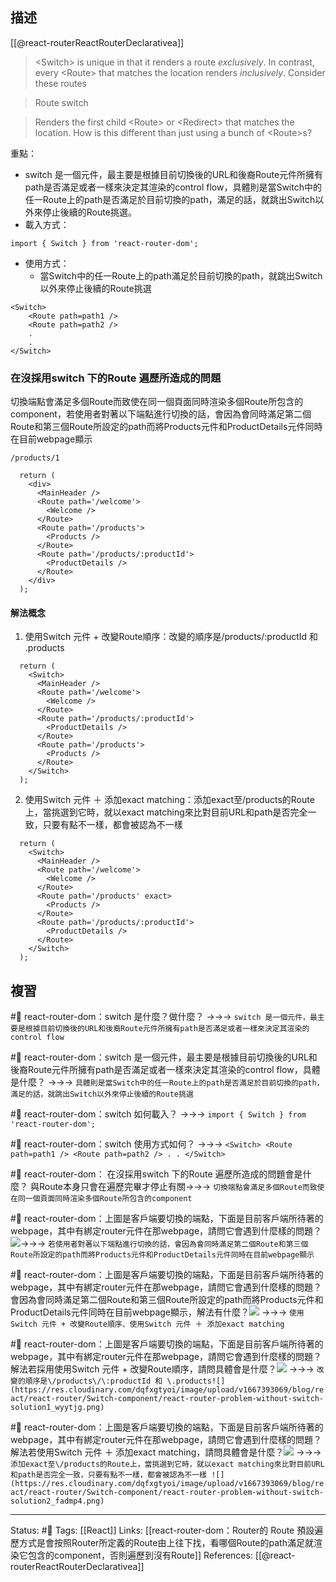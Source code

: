 ## 描述
[[@react-routerReactRouterDeclarativea]]
> \<Switch\> is unique in that it renders a route _exclusively_. In contrast, every \<Route\> that matches the location renders _inclusively_. Consider these routes


> Route switch 

> Renders the first child \<Route\> or \<Redirect\> that matches the location.
> How is this different than just using a bunch of \<Route\>s?

重點：
- switch 是一個元件，最主要是根據目前切換後的URL和後裔Route元件所擁有path是否滿足或者一樣來決定其渲染的control flow，具體則是當Switch中的任一Route上的path是否滿足於目前切換的path，滿足的話，就跳出Switch以外來停止後續的Route挑選。
- 載入方式：
```
import { Switch } from 'react-router-dom';
```
- 使用方式：
	- 當Switch中的任一Route上的path滿足於目前切換的path，就跳出Switch以外來停止後續的Route挑選
```
<Switch>
	<Route path=path1 />
	<Route path=path2 />
	.
	.
</Switch>
```

### 在沒採用switch 下的Route 遍歷所造成的問題 

切換端點會滿足多個Route而致使在同一個頁面同時渲染多個Route所包含的component，若使用者對著以下端點進行切換的話，會因為會同時滿足第二個Route和第三個Route所設定的path而將Products元件和ProductDetails元件同時在目前webpage顯示

```
/products/1
```

```
  return (
    <div>
      <MainHeader />
      <Route path='/welcome'>
        <Welcome />
      </Route>
      <Route path='/products'>
        <Products />
      </Route>
      <Route path='/products/:productId'>
        <ProductDetails />
      </Route>
    </div>
  );
```

#### 解法概念
1. 使用Switch 元件 + 改變Route順序：改變的順序是\/products\/\:productId 和 \.products
```
  return (
    <Switch>
      <MainHeader />
      <Route path='/welcome'>
        <Welcome />
      </Route>
      <Route path='/products/:productId'>
        <ProductDetails />
      </Route>
      <Route path='/products'>
        <Products />
      </Route>
    </Switch>
  );
```


2. 使用Switch 元件 ＋ 添加exact matching：添加exact至\/products的Route上，當挑選到它時，就以exact matching來比對目前URL和path是否完全一致，只要有點不一樣，都會被認為不一樣
```
  return (
    <Switch>
      <MainHeader />
      <Route path='/welcome'>
        <Welcome />
      </Route>
      <Route path='/products' exact>
        <Products />
      </Route>
      <Route path='/products/:productId'>
        <ProductDetails />
      </Route>
    </Switch>
  );
```
## 複習

#🧠 react-router-dom：switch 是什麼？做什麼？ ->->-> `switch 是一個元件，最主要是根據目前切換後的URL和後裔Route元件所擁有path是否滿足或者一樣來決定其渲染的control flow`
<!--SR:!2022-12-12,27,250-->

#🧠 react-router-dom：switch 是一個元件，最主要是根據目前切換後的URL和後裔Route元件所擁有path是否滿足或者一樣來決定其渲染的control flow，具體是什麼？ ->->-> `具體則是當Switch中的任一Route上的path是否滿足於目前切換的path，滿足的話，就跳出Switch以外來停止後續的Route挑選`
<!--SR:!2022-12-09,25,250-->

#🧠 react-router-dom：switch  如何載入？ ->->-> `import { Switch } from 'react-router-dom';`
<!--SR:!2023-01-23,52,250-->

#🧠 react-router-dom：switch  使用方式如何？ ->->-> `<Switch> <Route path=path1 /> <Route path=path2 /> . . </Switch>`
<!--SR:!2022-12-12,27,250-->

#🧠 react-router-dom： 在沒採用switch 下的Route 遍歷所造成的問題會是什麼？ 與Route本身只會在遍歷完畢才停止有關->->-> `切換端點會滿足多個Route而致使在同一個頁面同時渲染多個Route所包含的component`
<!--SR:!2022-12-12,27,250-->

#🧠 react-router-dom：上圖是客戶端要切換的端點，下面是目前客戶端所待著的webpage，其中有綁定router元件在那webpage，請問它會遇到什麼樣的問題？![](https://res.cloudinary.com/dqfxgtyoi/image/upload/v1667393069/blog/react/react-router/Switch-component/react-router-problem-without-switch_kxguyp.png)->->-> `若使用者對著以下端點進行切換的話，會因為會同時滿足第二個Route和第三個Route所設定的path而將Products元件和ProductDetails元件同時在目前webpage顯示`
<!--SR:!2022-12-13,28,250-->

#🧠 react-router-dom：上圖是客戶端要切換的端點，下面是目前客戶端所待著的webpage，其中有綁定router元件在那webpage，請問它會遇到什麼樣的問題？會因為會同時滿足第二個Route和第三個Route所設定的path而將Products元件和ProductDetails元件同時在目前webpage顯示，解法有什麼？![](https://res.cloudinary.com/dqfxgtyoi/image/upload/v1667393069/blog/react/react-router/Switch-component/react-router-problem-without-switch_kxguyp.png) ->->-> `使用Switch 元件 + 改變Route順序、使用Switch 元件 ＋ 添加exact matching`
<!--SR:!2022-12-12,27,250-->


#🧠 react-router-dom：上圖是客戶端要切換的端點，下面是目前客戶端所待著的webpage，其中有綁定router元件在那webpage，請問它會遇到什麼樣的問題？解法若採用使用Switch 元件 + 改變Route順序，請問具體會是什麼？![](https://res.cloudinary.com/dqfxgtyoi/image/upload/v1667393069/blog/react/react-router/Switch-component/react-router-problem-without-switch_kxguyp.png) ->->-> `改變的順序是\/products\/\:productId 和 \.products![](https://res.cloudinary.com/dqfxgtyoi/image/upload/v1667393069/blog/react/react-router/Switch-component/react-router-problem-without-switch-solution1_wyytjg.png)`
<!--SR:!2023-02-14,66,250-->


#🧠  react-router-dom：上圖是客戶端要切換的端點，下面是目前客戶端所待著的webpage，其中有綁定router元件在那webpage，請問它會遇到什麼樣的問題？解法若使用Switch 元件 ＋ 添加exact matching，請問具體會是什麼？![](https://res.cloudinary.com/dqfxgtyoi/image/upload/v1667393069/blog/react/react-router/Switch-component/react-router-problem-without-switch_kxguyp.png) ->->-> `添加exact至\/products的Route上，當挑選到它時，就以exact matching來比對目前URL和path是否完全一致，只要有點不一樣，都會被認為不一樣 ![](https://res.cloudinary.com/dqfxgtyoi/image/upload/v1667393069/blog/react/react-router/Switch-component/react-router-problem-without-switch-solution2_fadmp4.png)`
<!--SR:!2023-02-16,68,250-->



---
Status: #🌱 
Tags:
[[React]]
Links:
[[react-router-dom：Router的 Route 預設遍歷方式是會按照Router所定義的Route由上往下找，看哪個Route的path滿足就渲染它包含的component，否則遍歷到沒有Route]]
References:
[[@react-routerReactRouterDeclarativea]] 